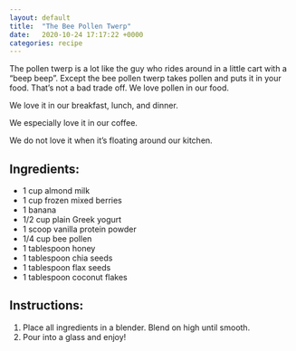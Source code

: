 ```yaml
---
layout: default
title:  "The Bee Pollen Twerp"
date:   2020-10-24 17:17:22 +0000
categories: recipe
---
```

The pollen twerp is a lot like the guy who rides around in a little cart with a “beep beep”. Except the bee pollen twerp takes pollen and puts it in your food. That’s not a bad trade off. We love pollen in our food.

We love it in our breakfast, lunch, and dinner.

We especially love it in our coffee.

We do not love it when it’s floating around our kitchen.


## Ingredients:
- 1 cup almond milk
- 1 cup frozen mixed berries
- 1 banana
- 1/2 cup plain Greek yogurt
- 1 scoop vanilla protein powder
- 1/4 cup bee pollen
- 1 tablespoon honey
- 1 tablespoon chia seeds
- 1 tablespoon flax seeds
- 1 tablespoon coconut flakes

## Instructions:
1. Place all ingredients in a blender. Blend on high until smooth.
2. Pour into a glass and enjoy!

